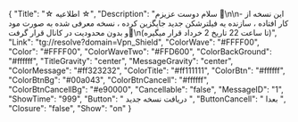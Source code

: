 {
"Title": "☆  اطلاعیه  ☆",
"Description": "سلام دوست عزیزم 🌺\n\n- این نسخه از کار افتاده ، سازنده یه فیلترشکن جدید جایگزین کرده ، نسخه معرفی شده به صورت مود و بدون محدودیت در کانال قرار گرفت🤍\n(تا ساعت 22 تاریخ 2 خرداد قرار میگیره)",
"Link": "tg://resolve?domain=Vpn_Shield",
"ColorWave": "#FFFF00",
"Color": "#FFFF00",
"ColorWaveTwo": "#FFD600",
"ColorBackGround": "#ffffff",
"TitleGravity": "center",
"MessageGravity": "center",
"ColorMessage": "#ff323232",
"ColorTitle": "#ff111111",
"ColorBtn": "#ffffff",
"ColorBtnBg": "#00a043",
"ColorBtnCancell": "#ffffff",
"ColorBtnCancellBg": "#e90000",
"Cancellable": "false",
"MessageID": "1",
"ShowTime": "999",
"Button": "  دریافت نسخه جدید  ",
"ButtonCancell": " بعدا ",
"Closure": "false",
"Show": "on"
}
